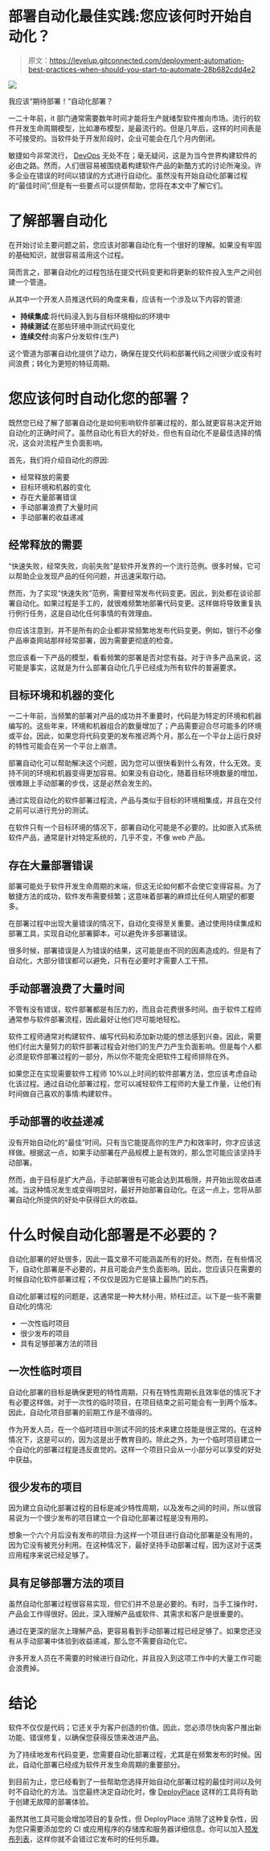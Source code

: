 # 部署自动化最佳实践:您应该何时开始自动化？

> 原文：<https://levelup.gitconnected.com/deployment-automation-best-practices-when-should-you-start-to-automate-28b682cdd4e2>

![](img/1ea246b77622a443f89e02da36422c00.png)

我应该“期待部署！”自动化部署？

一二十年前，it 部门通常需要数年时间才能将生产就绪型软件推向市场。流行的软件开发生命周期模型，比如瀑布模型，是最流行的。但是几年后，这样的时间表是不可接受的。当软件处于开发阶段时，企业可能会在几个月内倒闭。

敏捷如今非常流行， [DevOps](https://en.wikipedia.org/wiki/DevOps) 无处不在；毫无疑问，这是为当今世界构建软件的必由之路。然而，人们很容易被围绕着构建软件产品的新酷方式的讨论所淹没。许多企业在错误的时间以错误的方式进行自动化。虽然没有开始自动化部署过程的“最佳时间”,但是有一些要点可以提供帮助，您将在本文中了解它们。

# 了解部署自动化

在开始讨论主要问题之前，您应该对部署自动化有一个很好的理解。如果没有牢固的基础知识，就很容易滥用这个过程。

简而言之，部署自动化的过程包括在提交代码变更和将更新的软件投入生产之间创建一个管道。

从其中一个开发人员推送代码的角度来看，应该有一个涉及以下内容的管道:

*   **持续集成**:将代码浸入到与目标环境相似的环境中
*   **持续测试**:在那些环境中测试代码变化
*   **连续交付**:向客户分发软件(生产)

这个管道为部署自动化提供了动力，确保在提交代码和部署代码之间很少或没有时间浪费；转化为更短的特征周期。

# 您应该何时自动化您的部署？

既然您已经了解了部署自动化是如何影响软件部署过程的，那么就更容易决定开始自动化的正确时间了。虽然自动化有巨大的好处，但也有自动化不是最佳选择的情况，这会对流程产生负面影响。

首先，我们将介绍自动化的原因:

*   经常释放的需要
*   目标环境和机器的变化
*   存在大量部署错误
*   手动部署浪费了大量时间
*   手动部署的收益递减

## 经常释放的需要

“快速失败，经常失败，向前失败”是软件开发界的一个流行范例。很多时候，它可以帮助企业发现产品的任何问题，并迅速采取行动。

然而，为了实现“快速失败”范例，需要经常发布代码变更。因此，到处都在谈论部署自动化。如果过程是手工的，就很难频繁地部署代码变更。这样做将导致重复执行例行任务，这是自动化任何事情的有效理由。

你应该注意到，并不是所有的企业都非常频繁地发布代码变更。例如，银行不必像产品审查网站那样经常部署，因为需要更彻底的检查。

您应该看一下产品的模型，看看频繁的部署是否对您有益。对于许多产品来说，这可能是事实，这就是为什么部署自动化几乎已经成为所有软件的普遍要求。

## 目标环境和机器的变化

一二十年前，当频繁的部署对产品的成功并不重要时，代码是为特定的环境和机器编写的。这些年来，环境和机器组合的数量增加了；产品需要迎合尽可能多的环境或平台。因此，如果您将代码变更的发布推迟两个月，那么在一个平台上运行良好的特性可能会在另一个平台上崩溃。

部署自动化可以帮助解决这个问题，因为您可以很快看到什么有效，什么无效。支持不同的环境和机器变得更加容易。如果没有自动化，随着目标环境数量的增加，很难跟上手动部署的步伐，这是必然会发生的。

通过实现自动化的软件部署过程流，产品与类似于目标的环境相集成，并且在交付之前可以进行充分的测试。

在软件只有一个目标环境的情况下，部署自动化可能是不必要的。比如嵌入式系统软件产品，通常是针对特定系统的，几乎不变，不像 web 产品。

## 存在大量部署错误

部署可能处于软件开发生命周期的末端，但这无论如何都不会使它变得容易。为了敏捷方法的成功，软件发布需要频繁；这意味着部署的麻烦比任何人期望的都要多。

在部署过程中出现大量错误的情况下，自动化变得至关重要。通过使用持续集成和部署工具，实现自动化部署脚本，可以避免许多部署错误。

很多时候，部署错误是人为错误的结果，这可能是由不同的因素造成的。但是有了自动化，大部分错误都可以避免，只有在必要时才需要人工干预。

## 手动部署浪费了大量时间

不管有没有错误，软件部署都是有压力的，而且会花费很多时间。由于软件工程师通常参与软件部署流程，因此最好让他们尽可能地轻松。

软件工程师通常对构建软件、编写代码和添加新功能的想法感到兴奋。因此，需要他们付出大量努力的软件部署过程会对他们的生产力产生负面影响。但是每个人都必须是软件部署过程的一部分，所以你不能完全把软件工程师排除在外。

如果您正在实现需要软件工程师 10%以上时间的软件部署方法，您应该考虑自动化该过程。通过自动化部署过程，您可以减轻软件工程师的大量工作量，让他们有时间做自己喜欢的事情:构建软件。

## 手动部署的收益递减

没有开始自动化的“最佳”时间。只有当它能提高你的生产力和效率时，你才应该这样做。根据这一点，如果手动部署在产品规模上是有效的，那么您可能应该坚持手动部署。

然而，由于目标是扩大产品，手动部署很有可能会达到其极限，并开始出现收益递减。当这种情况发生或变得明显时，最好开始部署自动化。在这一点上，您将从部署自动化所提供的好处中获得巨大的收益。

# 什么时候自动化部署是不必要的？

自动化部署的好处很多，因此一篇文章不可能涵盖所有的好处。然而，在有些情况下，自动化部署是不必要的，并且可能会产生负面影响。因此，您应该只在需要的时候自动化软件部署过程；不仅仅是因为它是镇上最热门的东西。

自动化部署过程的问题是，这通常是一种大材小用，矫枉过正。以下是一些不需要自动化的情况:

*   一次性临时项目
*   很少发布的项目
*   具有足够部署方法的项目

## 一次性临时项目

自动化部署的目标是确保更短的特性周期，只有在特性周期长且效率低的情况下才有必要这样做。对于一次性的临时项目，在项目结束之前可能会有一到两个版本。因此，自动化项目部署的前期工作是不值得的。

作为开发人员，在一个临时项目中测试不同的技术来建立技能是很正常的。在这种情况下，这是可以的，因为这是出于教育目的。除此之外，为一个临时项目建立一个自动化的部署过程是违反直觉的。这样一个项目只会从一小部分可以享受的好处中获益。

## 很少发布的项目

因为建立自动化部署过程的目标是减少特性周期，以及发布之间的时间，所以很容易说为一个很少发布的项目建立一个自动化部署过程是没有用的。

想象一个六个月后没有发布的项目:为这样一个项目进行自动化部署是没有用的，因为它没有被充分利用。在这种情况下，最好坚持手动部署过程，因为这对于这类应用程序来说已经足够了。

## 具有足够部署方法的项目

虽然自动化部署过程很容易实现，但它们并不总是必要的。有时，当手工操作时，产品会工作得很好。因此，深入理解产品或软件、其需求和客户是很重要的。

通过在更深的层次上理解产品，更容易看到手动部署过程已经足够了。如果您还没有从手动部署中体验到收益递减，那么您不需要自动化它。

许多开发人员在不需要的时候进行自动化，并且投入到这项工作中的大量工作可能会浪费掉。

# 结论

软件不仅仅是代码；它还关乎为客户创造的价值。因此，您必须尽快向客户推出新功能、错误修复，以确保您获得反馈来改进产品。

为了持续地发布代码变更，您需要自动化部署过程，尤其是在频繁发布的时候。因此，自动化部署已经成为软件开发生命周期的重要部分。

到目前为止，您已经看到了一些帮助您选择开始自动化部署过程的最佳时间以及何时不自动化的方法。当您最终决定自动化时，像 [DeployPlace](https://deployplace.com/) 这样的工具将有助于创建无故障的部署体验。

虽然其他工具可能会增加项目的复杂性，但 DeployPlace 消除了这种复杂性，因为您只需要添加您的 CI 或应用程序的存储库和服务器详细信息。你可以加入[预发布列表](https://deployplace.com/)，这样你就不会错过它发布时的任何乐趣。